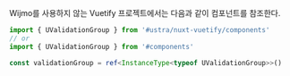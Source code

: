 Wijmo를 사용하지 않는 Vuetify 프로젝트에서는 다음과 같이 컴포넌트를 참조한다.

```typescript
import { UValidationGroup } from '#ustra/nuxt-vuetify/components'
// or 
import { UValidationGroup } from '#components'

const validationGroup = ref<InstanceType<typeof UValidationGroup>>()
```
